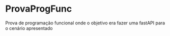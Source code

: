 # ProvaProgFunc

Prova de programação funcional onde o objetivo era fazer uma fastAPI para o cenário apresentado
